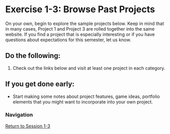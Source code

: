 # Exercise 1-3: Browse Past Projects 

On your own, begin to explore the sample projects below. Keep in mind that in many cases, Project 1 and Project 3 are rolled together into the same website.  If you find a project that is especially interesting or if you have questions about expectations for this semester, let us know.

## Do the following:
1. Check out the links below and visit at least one project in each category.

## If you get done early:
- Start making some notes about project features, game ideas, portfolio elements that you might want to incorporate into your own project.
    
### Navigation
[Return to Session 1-3](../sessions/1-3.md)
